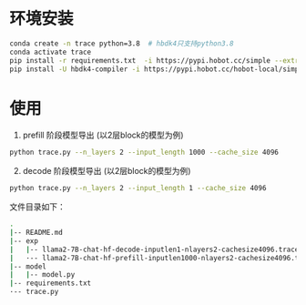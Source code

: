 # 环境安装

```sh
conda create -n trace python=3.8  # hbdk4只支持python3.8
conda activate trace
pip install -r requirements.txt  -i https://pypi.hobot.cc/simple --extra-index-url=https://pypi.hobot.cc/hobot-local/simple --trusted-host pypi.hobot.cc
pip install -U hbdk4-compiler -i https://pypi.hobot.cc/hobot-local/simple --trusted-host pypi.hobot.cc
```


# 使用

1. prefill 阶段模型导出 (以2层block的模型为例)

```sh
python trace.py --n_layers 2 --input_length 1000 --cache_size 4096
```

2. decode 阶段模型导出 (以2层block的模型为例)

```sh
python trace.py --n_layers 2 --input_length 1 --cache_size 4096
```


文件目录如下：

```sh
.
|-- README.md
|-- exp
|   |-- llama2-7B-chat-hf-decode-inputlen1-nlayers2-cachesize4096.traced.pt
|   ·-- llama2-7B-chat-hf-prefill-inputlen1000-nlayers2-cachesize4096.traced.pt
|-- model
|   |-- model.py
|-- requirements.txt
·-- trace.py
```
